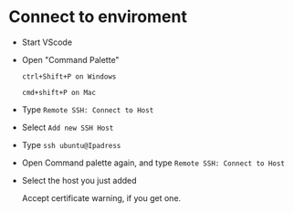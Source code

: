 # Connect to enviroment

- Start VScode
- Open "Command Palette" 

    `ctrl+Shift+P on Windows`

    `cmd+shift+P on Mac`

- Type `Remote SSH: Connect to Host`

- Select `Add new SSH Host`

- Type `ssh ubuntu@Ipadress`

- Open Command palette again, and type `Remote SSH: Connect to Host`

- Select the host you just added

    Accept certificate warning, if you get one. 

